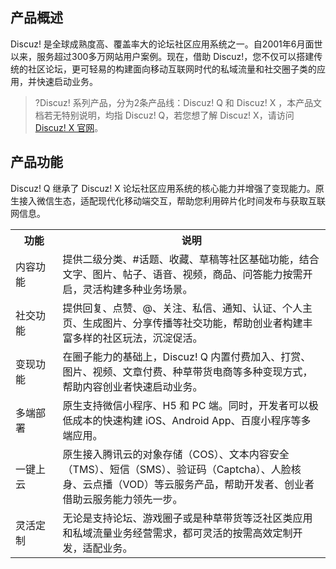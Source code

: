 ## 产品概述
Discuz! 是全球成熟度高、覆盖率大的论坛社区应用系统之一。自2001年6月面世以来，服务超过300多万网站用户案例。现在，借助 Discuz!，您不仅可以搭建传统的社区论坛，更可轻易的构建面向移动互联网时代的私域流量和社交圈子类的应用，并快速启动业务。

>?Discuz! 系列产品，分为2条产品线：Discuz! Q 和 Discuz! X ，本产品文档若无特别说明，均指 Discuz! Q，若您想了解 Discuz! X，请访问 [Discuz! X 官网](https://www.discuz.net/)。



##  产品功能
Discuz! Q 继承了 Discuz! X 论坛社区应用系统的核心能力并增强了变现能力。原生接入微信生态，适配现代化移动端交互，帮助您利用碎片化时间发布与获取互联网信息。

<table>
<tr>
<th width="15%">功能</th>
<th>说明</th>
</tr>
<tr>
<td>内容功能</td>
<td>提供二级分类、#话题、收藏、草稿等社区基础功能，结合文字、图片、帖子、语音、视频，商品、问答能力按需开启，灵活构建多种业务场景。</td>
</tr>
<tr>
<td>社交功能</td>
<td>提供回复、点赞、@、关注、私信、通知、认证、个人主页、生成图片、分享传播等社交功能，帮助创业者构建丰富多样的社区玩法，沉淀促活。</td>
</tr>
<tr>
<td>变现功能</td>
<td>在圈子能力的基础上，Discuz! Q 内置付费加入、打赏、图片、视频、文章付费、种草带货电商等多种变现方式，帮助内容创业者快速启动业务。</td>
</tr>
<tr>
<td>多端部署</td>
<td>原生支持微信小程序、H5 和 PC 端。同时，开发者可以极低成本的快速构建 iOS、Android App、百度小程序等多端应用。</td>
</tr>
<tr>
<td>一键上云</td>
<td>原生接入腾讯云的对象存储（COS）、文本内容安全（TMS）、短信（SMS）、验证码（Captcha）、人脸核身、云点播（VOD）等云服务产品，帮助开发者、创业者借助云服务能力领先一步。</td>
</tr>
<tr>
<td>灵活定制</td>
<td>无论是支持论坛、游戏圈子或是种草带货等泛社区类应用和私域流量业务经营需求，都可灵活的按需高效定制开发，适配业务。</td>
</tr>
</table>

